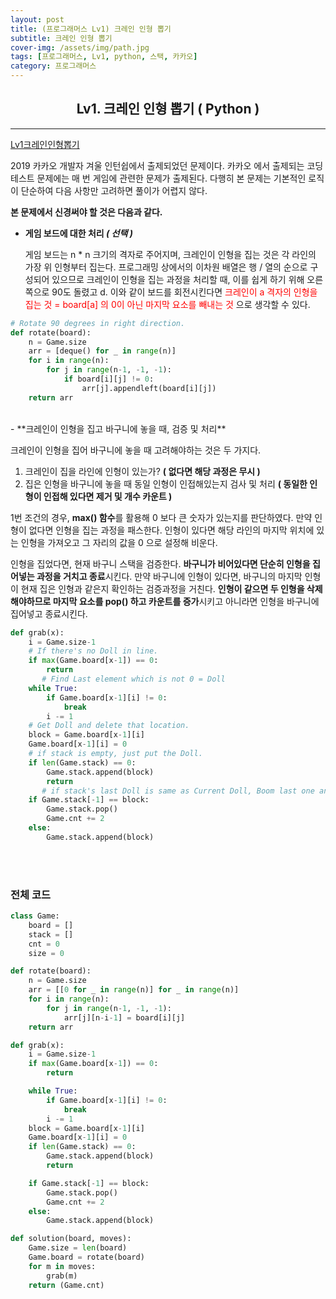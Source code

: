 ```yaml
---
layout: post
title: (프로그래머스 Lv1) 크레인 인형 뽑기
subtitle: 크레인 인형 뽑기
cover-img: /assets/img/path.jpg
tags: [프로그래머스, Lv1, python, 스택, 카카오]
category: 프로그래머스
---
```


<center>
  <h2>
    Lv1. 크레인 인형 뽑기 ( Python )
  </h2>
</center>

------

[Lv1크레인인형뽑기](https://programmers.co.kr/learn/courses/30/lessons/64061)

 2019 카카오 개발자 겨울 인턴쉽에서 출제되었던 문제이다. 카카오 에서 출제되는 코딩테스트 문제에는 매 번 게임에 관련한 문제가 출제된다. 다행히 본 문제는 기본적인 로직이 단순하여 다음 사항만 고려하면 풀이가 어렵지 않다.

 **본 문제에서 신경써야 할 것은 다음과 같다.**

- **게임 보드에 대한 처리 *( 선택 )***

  게임 보드는 n * n 크기의 격자로 주어지며, 크레인이 인형을 집는 것은 각 라인의 가장 위 인형부터 집는다. 프로그래밍 상에서의 이차원 배열은 행 / 열의  순으로 구성되어 있으므로 크레인이 인형을 집는 과정을 처리할 때, 이를 쉽게 하기 위해 오른쪽으로 90도 돌렸고 d. 이와 같이 보드를 회전시킨다면 <span style="color:red">크레인이 a 격자의 인형을 집는 것 = board[a] 의 0이 아닌 마지막 요소를 빼내는 것</span> 으로 생각할 수 있다. 

 ~~~python
 # Rotate 90 degrees in right direction.
 def rotate(board):
     n = Game.size
     arr = [deque() for _ in range(n)]
     for i in range(n):
         for j in range(n-1, -1, -1):
             if board[i][j] != 0:
                 arr[j].appendleft(board[i][j])
     return arr
 ~~~
<br>
- **크레인이 인형을 집고 바구니에 놓을 때, 검증 및 처리**

 크레인이 인형을 집어 바구니에 놓을 때 고려해야하는 것은 두 가지다. 

 1. 크레인이 집을 라인에 인형이 있는가? **( 없다면 해당 과정은 무시 )**
 2. 집은 인형을 바구니에 놓을 때 동일 인형이 인접해있는지 검사 및 처리 **( 동일한 인형이 인접해 있다면 제거 및 개수 카운트 )**

   1번 조건의 경우, **max() 함수**를 활용해 0 보다 큰 숫자가 있는지를 판단하였다. 만약 인형이 없다면 인형을 집는 과정을 패스한다. 인형이 있다면 해당 라인의 마지막 위치에 있는 인형을 가져오고 그 자리의 값을 0 으로 설정해 비운다. 

   인형을 집었다면, 현재 바구니 스택을 검증한다. **바구니가 비어있다면 단순히 인형을 집어넣는 과정을 거치고 종료**시킨다. 만약 바구니에 인형이 있다면, 바구니의 마지막 인형이 현재 집은 인형과 같은지 확인하는 검증과정을 거친다. **인형이 같으면 두 인형을 삭제해야하므로 마지막 요소를 pop() 하고 카운트를 증가**시키고 아니라면 인형을 바구니에 집어넣고 종료시킨다.

 ```python
 def grab(x):
     i = Game.size-1
     # If there's no Doll in line.
     if max(Game.board[x-1]) == 0:
         return
 		# Find Last element which is not 0 = Doll
     while True:
         if Game.board[x-1][i] != 0:
             break
         i -= 1
     # Get Doll and delete that location.
     block = Game.board[x-1][i]
     Game.board[x-1][i] = 0
     # if stack is empty, just put the Doll.
     if len(Game.stack) == 0:
         Game.stack.append(block)
         return
 		# if stack's last Doll is same as Current Doll, Boom last one and add the count.
     if Game.stack[-1] == block:
         Game.stack.pop()
         Game.cnt += 2
     else:
         Game.stack.append(block)
 ```
<br><br>
 
### 전체 코드 

```python
class Game:
    board = []
    stack = []
    cnt = 0
    size = 0

def rotate(board):
    n = Game.size
    arr = [[0 for _ in range(n)] for _ in range(n)]
    for i in range(n):
        for j in range(n-1, -1, -1):
            arr[j][n-i-1] = board[i][j]
    return arr

def grab(x):
    i = Game.size-1
    if max(Game.board[x-1]) == 0:
        return

    while True:
        if Game.board[x-1][i] != 0:
            break
        i -= 1
    block = Game.board[x-1][i]
    Game.board[x-1][i] = 0
    if len(Game.stack) == 0:
        Game.stack.append(block)
        return

    if Game.stack[-1] == block:
        Game.stack.pop()
        Game.cnt += 2
    else:
        Game.stack.append(block)

def solution(board, moves):
    Game.size = len(board)
    Game.board = rotate(board)
    for m in moves:
        grab(m)
    return (Game.cnt)
```

